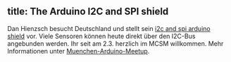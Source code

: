 title: The Arduino I2C and SPI shield
---
Dan Hienzsch besucht Deutschland und stellt sein [i2c and spi arduino shield](https://www.kickstarter.com/projects/1080546871/the-i2c-and-spi-education-system) vor. Viele Sensoren k&ouml;nnen heute direkt &uuml;ber den I2C-Bus angebunden werden. Ihr seit am 2.3. herzlich im MCSM willkommen. Mehr Informationen unter [Muenchen-Arduino-Meetup](http://www.meetup.com/Munchen-Arduino-Meetup/events/220608908/).

